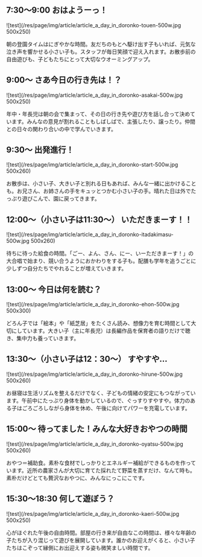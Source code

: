 ## 7:30〜9:00 おはようーっ！

![test](/res/page/img/article/article_a_day_in_doronko-touen-500w.jpg 500x250)

朝の登園タイムはにぎやかな時間。友だちのもとへ駆け出す子もいれば、元気な泣き声を響かせる小さい子も。スタッフが毎日笑顔で迎え入れます。お散歩前の自由遊びも、子どもたちにとって大切なウオーミングアップ。

## 9:00〜 さあ今日の行き先は！？

![test](/res/page/img/article/article_a_day_in_doronko-asakai-500w.jpg 500x250)

年中・年長児は朝の会で集まって、その日の行き先や遊び方を話し合って決めています。みんなの意見が割れることもしばしばで、主張したり、譲ったり。仲間との日々の関わり合いの中で学んでいきます。

## 9:30〜 出発進行！

![test](/res/page/img/article/article_a_day_in_doronko-start-500w.jpg 500x260)

お散歩は、小さい子、大きい子と別れる日もあれば、みんな一緒に出かけることも。お兄さん、お姉さんの手をキュッとつかむ小さい子の手。晴れた日は外でたっぷり遊びこんで、園に戻ってきます。

## 12:00〜（小さい子は11:30〜） いただきまーす！！

![test](/res/page/img/article/article_a_day_in_doronko-itadakimasu-500w.jpg 500x260)

待ちに待った給食の時間。「ごー、よん、さん、にー、いーただきまーす！」の大合唱で始まり、競い合うようにおかわりをする子も。配膳も学年を追うごとに少しずつ自分たちでやれることが増えていきます。

## 13:00〜 今日は何を読む？

![test](/res/page/img/article/article_a_day_in_doronko-ehon-500w.jpg 500x300)

どろん子では「絵本」や「紙芝居」をたくさん読み、想像力を育む時間として大切にしています。大きい子（主に年長児）は長編作品を保育者の語りだけで聴き、集中力も養っていきます。

## 13:30〜（小さい子は12：30〜） すやすや…

![test](/res/page/img/article/article_a_day_in_doronko-hirune-500w.jpg 500x260)

お昼寝は生活リズムを整えるだけでなく、子どもの情緒の安定にもつながっています。午前中にたっぷり身体を動かしているので、ぐっすりすやすや。体力のある子はごろごろしながら身体を休め、午後に向けてパワーを充電しています。

## 15:00〜 待ってました！みんな大好きおやつの時間

![test](/res/page/img/article/article_a_day_in_doronko-oyatsu-500w.jpg 500x260)

おやつ＝補助食。素朴な食材でしっかりとエネルギー補給ができるものを作っています。近所の農家さんが大切に育てた採れたて野菜を蒸すだけ、なんて時も。素朴だけどとても贅沢なおやつに、みんなにっこにこです。

## 15:30〜18:30 何して遊ぼう？

![test](/res/page/img/article/article_a_day_in_doronko-kaeri-500w.jpg 500x250)

心がほぐれた午後の自由時間。部屋の行き来が自由なこの時間は、様々な年齢の子たちが入り混じって遊びを展開しています。誰かのお迎えがくると、小さい子たちはこぞって縁側にお出迎えする姿も微笑ましい時間です。

